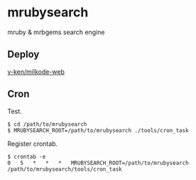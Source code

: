mrubysearch
===========

mruby &amp; mrbgems search engine

## Deploy

[y-ken/milkode-web](https://github.com/y-ken/milkode-web)

## Cron

Test.

```
$ cd /path/to/mrubysearch
$ MRUBYSEARCH_ROOT=/path/to/mrubysearch ./tools/cron_task
```

Register crontab.

```
$ crontab -e
0	5	*	*	*	MRUBYSEARCH_ROOT=/path/to/mrubysearch /path/to/mrubysearch/tools/cron_task
```
